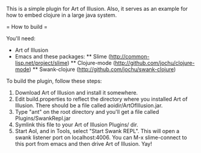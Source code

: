 This is a simple plugin for Art of Illusion. Also, it serves as an example for how to embed clojure in a large java system.

= How to build =

You'll need:

* Art of Illusion
* Emacs and these packages:
** Slime (http://common-lisp.net/project/slime)
** Clojure-mode (http://github.com/jochu/clojure-mode)
** Swank-clojure (http://github.com/jochu/swank-clojure)

To build the plugin, follow these steps:

1. Download Art of Illusion and install it somewhere.
1. Edit build.properties to reflect the directory where you installed Art of Illusion. There should be a file called aoidir/ArtOfIllusion.jar.
1. Type "ant" on the root directory and you'll get a file called Plugins/SwankRepl.jar
1. Symlink this file to your Art of Illusion Plugins/ dir.
1. Start AoI, and in Tools, select "Start Swank REPL". This will open a swank listener port on localhost:4006. You can M-x slime-connect to this port from emacs and then drive Art of Illusion. Yay!